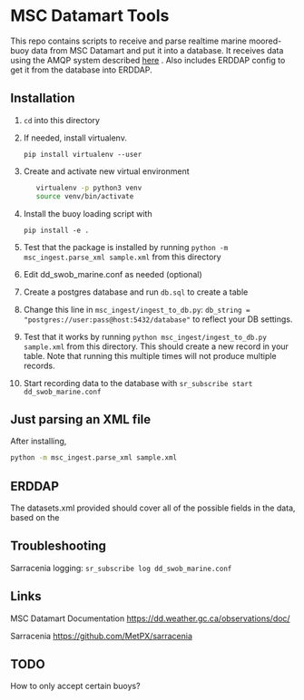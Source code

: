 # MSC Datamart Tools

This repo contains scripts to receive and parse realtime marine moored-buoy data from MSC Datamart and put it into a database. It receives data using the AMQP system described [here](https://eccc-msc.github.io/open-data/msc-datamart/amqp_en/) . Also includes ERDDAP config to get it from the database into ERDDAP.

## Installation

1. `cd` into this directory

1. If needed, install virtualenv.

   `pip install virtualenv --user`

1. Create and activate new virtual environment

   ```sh
      virtualenv -p python3 venv
      source venv/bin/activate
   ```

1. Install the buoy loading script with

   `pip install -e .`

1. Test that the package is installed by running `python -m msc_ingest.parse_xml sample.xml` from this directory

1. Edit dd_swob_marine.conf as needed (optional)

1. Create a postgres database and run `db.sql` to create a table

1. Change this line in `msc_ingest/ingest_to_db.py`: `db_string = "postgres://user:pass@host:5432/database"` to reflect your DB settings.

1. Test that it works by running `python msc_ingest/ingest_to_db.py sample.xml` from this directory. This should create a new record in your table. Note that running this multiple times will not produce multiple records.

1. Start recording data to the database with
   `sr_subscribe start dd_swob_marine.conf`

## Just parsing an XML file

After installing,

```sh
python -m msc_ingest.parse_xml sample.xml
```

## ERDDAP

The datasets.xml provided should cover all of the possible fields in the data, based on the

## Troubleshooting

Sarracenia logging:
`sr_subscribe log dd_swob_marine.conf`

## Links

MSC Datamart Documentation
https://dd.weather.gc.ca/observations/doc/

Sarracenia
https://github.com/MetPX/sarracenia

## TODO

How to only accept certain buoys?
